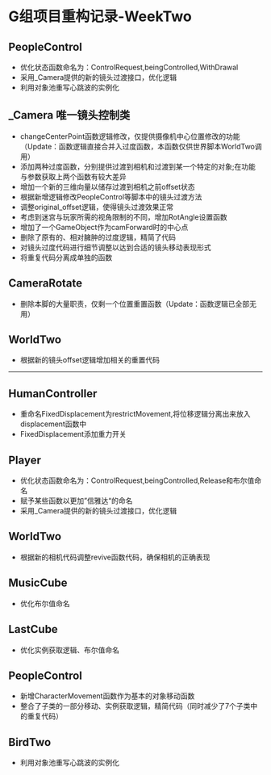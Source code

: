 # G组项目重构记录-WeekTwo

## PeopleControl

- 优化状态函数命名为：ControlRequest,beingControlled,WithDrawal
- 采用_Camera提供的新的镜头过渡接口，优化逻辑
- 利用对象池重写心跳波的实例化

## _Camera 唯一镜头控制类
- changeCenterPoint函数逻辑修改，仅提供摄像机中心位置修改的功能（Update：函数逻辑直接合并入过度函数，本函数仅供世界脚本WorldTwo调用）
- 添加两种过度函数，分别提供过渡到相机和过渡到某一个特定的对象;在功能与参数获取上两个函数有较大差异
- 增加一个新的三维向量以储存过渡到相机之前offset状态
- 根据新增逻辑修改PeopleControl等脚本中的镜头过渡方法
- 调整original_offset逻辑，使得镜头过渡效果正常
- 考虑到迷宫与玩家所需的视角限制的不同，增加RotAngle设置函数
- 增加了一个GameObject作为camForward时的中心点
- 删除了原有的、相对臃肿的过度逻辑，精简了代码
- 对镜头过度代码进行细节调整以达到合适的镜头移动表现形式
- 将重复代码分离成单独的函数


## CameraRotate 
- 删除本脚的大量职责，仅剩一个位置重置函数（Update：函数逻辑已全部无用）

## WorldTwo
- 根据新的镜头offset逻辑增加相关的重置代码
--------------------------------------------------------------------------
## HumanController
- 重命名FixedDisplacement为restrictMovement,将位移逻辑分离出来放入displacement函数中
- FixedDisplacement添加重力开关

## Player
- 优化状态函数命名为：ControlRequest,beingControlled,Release和布尔值命名
- 赋予某些函数以更加”信雅达“的命名
- 采用_Camera提供的新的镜头过渡接口，优化逻辑

## WorldTwo 
- 根据新的相机代码调整revive函数代码，确保相机的正确表现

## MusicCube
- 优化布尔值命名

## LastCube
- 优化实例获取逻辑、布尔值命名

## PeopleControl
- 新增CharacterMovement函数作为基本的对象移动函数
- 整合了子类的一部分移动、实例获取逻辑，精简代码（同时减少了7个子类中的重复代码）

## BirdTwo
- 利用对象池重写心跳波的实例化